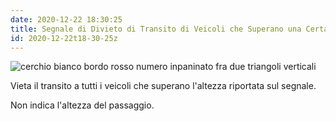```yaml
---
date: 2020-12-22 18:30:25
title: Segnale di Divieto di Transito di Veicoli che Superano una Certa Lunghezza 
id: 2020-12-22t18-30-25z
---
```


![cerchio bianco bordo rosso numero inpaninato fra due triangoli
verticali](./images/divieto-transito-altezza.png)

Vieta il transito a tutti i veicoli che superano l'altezza riportata sul
segnale.

Non indica l'altezza del passaggio.
